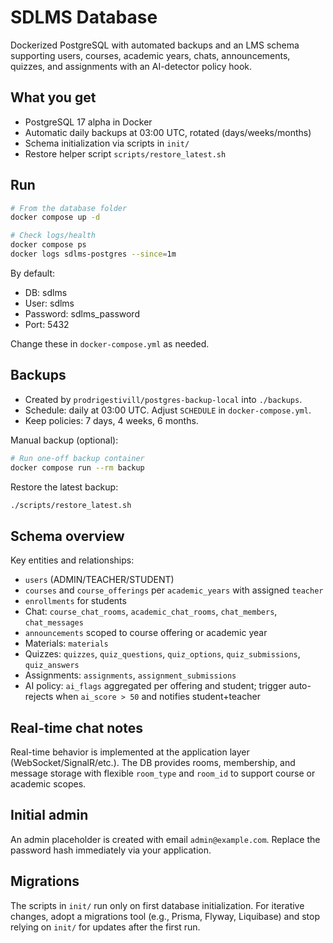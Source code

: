 # SDLMS Database

Dockerized PostgreSQL with automated backups and an LMS schema supporting users, courses, academic years, chats, announcements, quizzes, and assignments with an AI-detector policy hook.

## What you get

- PostgreSQL 17 alpha in Docker
- Automatic daily backups at 03:00 UTC, rotated (days/weeks/months)
- Schema initialization via scripts in `init/`
- Restore helper script `scripts/restore_latest.sh`

## Run

```bash
# From the database folder
docker compose up -d

# Check logs/health
docker compose ps
docker logs sdlms-postgres --since=1m
```

By default:

- DB: sdlms
- User: sdlms
- Password: sdlms_password
- Port: 5432

Change these in `docker-compose.yml` as needed.

## Backups

- Created by `prodrigestivill/postgres-backup-local` into `./backups`.
- Schedule: daily at 03:00 UTC. Adjust `SCHEDULE` in `docker-compose.yml`.
- Keep policies: 7 days, 4 weeks, 6 months.

Manual backup (optional):

```bash
# Run one-off backup container
docker compose run --rm backup
```

Restore the latest backup:

```bash
./scripts/restore_latest.sh
```

## Schema overview

Key entities and relationships:

- `users` (ADMIN/TEACHER/STUDENT)
- `courses` and `course_offerings` per `academic_years` with assigned `teacher`
- `enrollments` for students
- Chat: `course_chat_rooms`, `academic_chat_rooms`, `chat_members`, `chat_messages`
- `announcements` scoped to course offering or academic year
- Materials: `materials`
- Quizzes: `quizzes`, `quiz_questions`, `quiz_options`, `quiz_submissions`, `quiz_answers`
- Assignments: `assignments`, `assignment_submissions`
- AI policy: `ai_flags` aggregated per offering and student; trigger auto-rejects when `ai_score > 50` and notifies student+teacher

## Real-time chat notes

Real-time behavior is implemented at the application layer (WebSocket/SignalR/etc.). The DB provides rooms, membership, and message storage with flexible `room_type` and `room_id` to support course or academic scopes.

## Initial admin

An admin placeholder is created with email `admin@example.com`. Replace the password hash immediately via your application.

## Migrations

The scripts in `init/` run only on first database initialization. For iterative changes, adopt a migrations tool (e.g., Prisma, Flyway, Liquibase) and stop relying on `init/` for updates after the first run.
